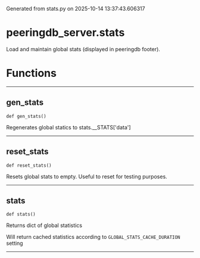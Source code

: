Generated from stats.py on 2025-10-14 13:37:43.606317

# peeringdb_server.stats

Load and maintain global stats (displayed in peeringdb footer).

# Functions
---

## gen_stats
`def gen_stats()`

Regenerates global statics to stats.__STATS['data']

---
## reset_stats
`def reset_stats()`

Resets global stats to empty. Useful to reset for testing purposes.

---
## stats
`def stats()`

Returns dict of global statistics

Will return cached statistics according to `GLOBAL_STATS_CACHE_DURATION` setting

---
